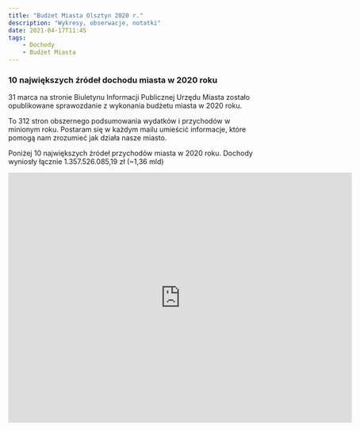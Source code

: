 ```yaml
---
title: "Budżet Miasta Olsztyn 2020 r."
description: "Wykresy, obserwacje, notatki"
date: 2021-04-17T11:45
tags: 
    - Dochody
    - Budżet Miasta
---
```


### 10 największych źródeł dochodu miasta w 2020 roku

31 marca na stronie Biuletynu Informacji Publicznej Urzędu Miasta zostało opublikowane sprawozdanie z wykonania budżetu miasta w 2020 roku. 

To 312 stron obszernego podsumowania wydatków i przychodów w minionym roku. Postaram się w każdym mailu umieścić informacje, które pomogą nam zrozumieć jak działa nasze miasto.

Poniżej 10 największych źródeł przychodów miasta w 2020 roku. Dochody wyniosły łącznie 1.357.526.085,19 zł (~1,36 mld)

<iframe width="693" height="505" seamless frameborder="0" scrolling="no" src="https://docs.google.com/spreadsheets/d/e/2PACX-1vRQJi-l1zg1li6VQyqssq5g8pupG51H7OFmg6DI__mMhrHzvSDLCobeCRLdxz-3VeeqZPnW6e2Hab9R/pubchart?oid=1852795932&amp;format=interactive"></iframe>